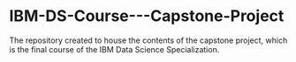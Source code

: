 # IBM-DS-Course---Capstone-Project
The repository created to house the contents of the capstone project, which is the final course of the IBM Data Science Specialization.

